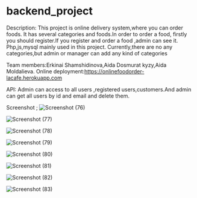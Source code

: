 # backend_project
Description: This project is online delivery system,where you can order foods. It has several categories and foods.In order to order a food, firstly you should register.If you register and order a food ,admin can see it. Php,js,mysql mainly used in this project. Currently,there are no any categories,but admin or manager can add any kind of categories

Team members:Erkinai Shamshidinova,Aida Dosmurat kyzy,Aida Moldalieva.
Online deployment:https://onlinefoodorder-lacafe.herokuapp.com


API: Admin can access to all users ,registered users,customers.And admin can get all users by id and email and delete them.

Screenshot ;
![Screenshot (76)](https://user-images.githubusercontent.com/58220160/118308058-53cbce80-b50d-11eb-9aee-2f3a4063ed6c.png)


![Screenshot (77)](https://user-images.githubusercontent.com/58220160/118308592-f1bf9900-b50d-11eb-8918-5403ae7f47bd.png)



![Screenshot (78)](https://user-images.githubusercontent.com/58220160/118308082-5a5a4600-b50d-11eb-9d03-1364bf11e70b.png)


![Screenshot (79)](https://user-images.githubusercontent.com/58220160/118308100-5e866380-b50d-11eb-9d60-956ae4677e9c.png)


![Screenshot (80)](https://user-images.githubusercontent.com/58220160/118308106-6219ea80-b50d-11eb-97ca-1fe36d7d8bb2.png)


![Screenshot (81)](https://user-images.githubusercontent.com/58220160/118308111-6514db00-b50d-11eb-9339-d3e2a3f585d3.png)


![Screenshot (82)](https://user-images.githubusercontent.com/58220160/118308121-68a86200-b50d-11eb-9f5d-1b1b6996bf53.png)


![Screenshot (83)](https://user-images.githubusercontent.com/58220160/118308135-6c3be900-b50d-11eb-9bd7-c46bb19c913c.png)



 
